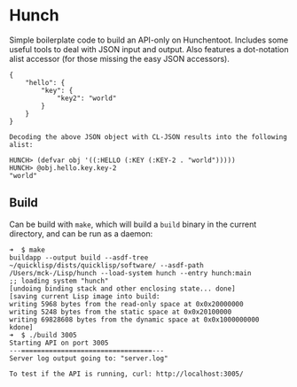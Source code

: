 Hunch
===========

Simple boilerplate code to build an API-only on Hunchentoot. Includes some useful tools to deal with JSON input and output. Also features a dot-notation alist accessor (for those missing the easy JSON accessors).

```
{
    "hello": {
        "key": {
            "key2": "world"
        }
    }
}

Decoding the above JSON object with CL-JSON results into the following alist:

HUNCH> (defvar obj '((:HELLO (:KEY (:KEY-2 . "world")))))
HUNCH> @obj.hello.key.key-2
"world"
```


Build
--------

Can be build with `make`, which will build a `build` binary in the current directory, and can be run as a daemon:

```
➜  $ make
buildapp --output build --asdf-tree ~/quicklisp/dists/quicklisp/software/ --asdf-path /Users/mck-/Lisp/hunch --load-system hunch --entry hunch:main
;; loading system "hunch"
[undoing binding stack and other enclosing state... done]
[saving current Lisp image into build:
writing 5968 bytes from the read-only space at 0x0x20000000
writing 5248 bytes from the static space at 0x0x20100000
writing 69828608 bytes from the dynamic space at 0x0x1000000000
kdone]
➜  $ ./build 3005
Starting API on port 3005
---=================================---
Server log output going to: "server.log"

To test if the API is running, curl: http://localhost:3005/
```